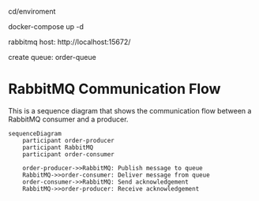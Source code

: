 
cd/enviroment

docker-compose up -d 

rabbitmq host: http://localhost:15672/

create queue:  order-queue

# RabbitMQ Communication Flow

This is a sequence diagram that shows the communication flow between a RabbitMQ consumer and a producer.

```mermaid
sequenceDiagram
    participant order-producer
    participant RabbitMQ
    participant order-consumer
    
    order-producer->>RabbitMQ: Publish message to queue
    RabbitMQ->>order-consumer: Deliver message from queue
    order-consumer->>RabbitMQ: Send acknowledgement
    RabbitMQ->>order-producer: Receive acknowledgement

